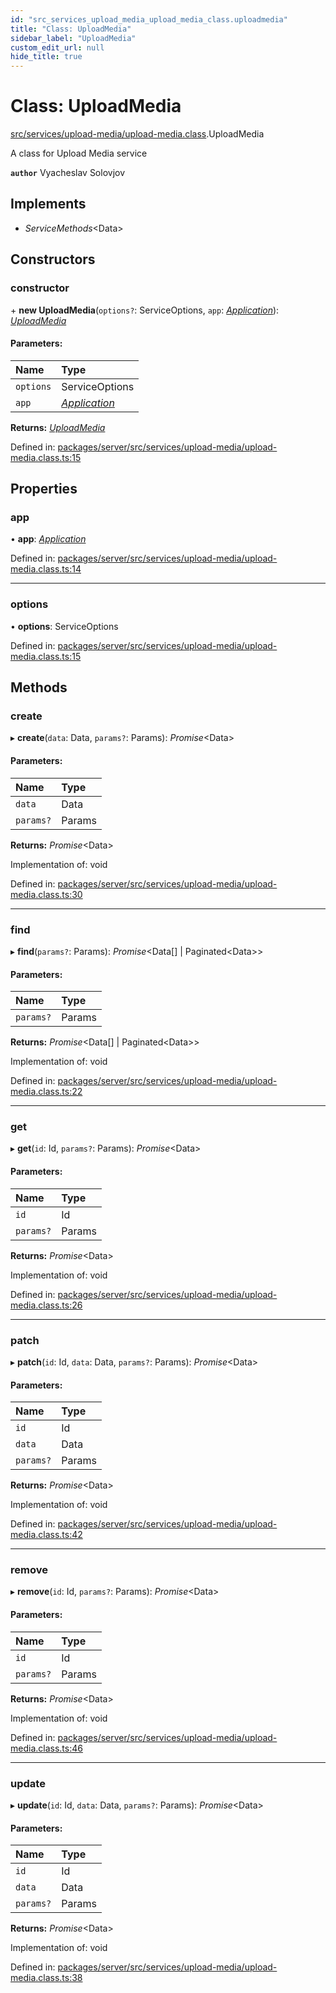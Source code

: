 ```yaml
---
id: "src_services_upload_media_upload_media_class.uploadmedia"
title: "Class: UploadMedia"
sidebar_label: "UploadMedia"
custom_edit_url: null
hide_title: true
---
```


# Class: UploadMedia

[src/services/upload-media/upload-media.class](../modules/src_services_upload_media_upload_media_class.md).UploadMedia

A class for Upload Media service

**`author`** Vyacheslav Solovjov

## Implements

* *ServiceMethods*<Data\>

## Constructors

### constructor

\+ **new UploadMedia**(`options?`: ServiceOptions, `app`: [*Application*](../modules/src_declarations.md#application)): [*UploadMedia*](src_services_upload_media_upload_media_class.uploadmedia.md)

#### Parameters:

Name | Type |
:------ | :------ |
`options` | ServiceOptions |
`app` | [*Application*](../modules/src_declarations.md#application) |

**Returns:** [*UploadMedia*](src_services_upload_media_upload_media_class.uploadmedia.md)

Defined in: [packages/server/src/services/upload-media/upload-media.class.ts:15](https://github.com/xr3ngine/xr3ngine/blob/7650c2bea/packages/server/src/services/upload-media/upload-media.class.ts#L15)

## Properties

### app

• **app**: [*Application*](../modules/src_declarations.md#application)

Defined in: [packages/server/src/services/upload-media/upload-media.class.ts:14](https://github.com/xr3ngine/xr3ngine/blob/7650c2bea/packages/server/src/services/upload-media/upload-media.class.ts#L14)

___

### options

• **options**: ServiceOptions

Defined in: [packages/server/src/services/upload-media/upload-media.class.ts:15](https://github.com/xr3ngine/xr3ngine/blob/7650c2bea/packages/server/src/services/upload-media/upload-media.class.ts#L15)

## Methods

### create

▸ **create**(`data`: Data, `params?`: Params): *Promise*<Data\>

#### Parameters:

Name | Type |
:------ | :------ |
`data` | Data |
`params?` | Params |

**Returns:** *Promise*<Data\>

Implementation of: void

Defined in: [packages/server/src/services/upload-media/upload-media.class.ts:30](https://github.com/xr3ngine/xr3ngine/blob/7650c2bea/packages/server/src/services/upload-media/upload-media.class.ts#L30)

___

### find

▸ **find**(`params?`: Params): *Promise*<Data[] \| Paginated<Data\>\>

#### Parameters:

Name | Type |
:------ | :------ |
`params?` | Params |

**Returns:** *Promise*<Data[] \| Paginated<Data\>\>

Implementation of: void

Defined in: [packages/server/src/services/upload-media/upload-media.class.ts:22](https://github.com/xr3ngine/xr3ngine/blob/7650c2bea/packages/server/src/services/upload-media/upload-media.class.ts#L22)

___

### get

▸ **get**(`id`: Id, `params?`: Params): *Promise*<Data\>

#### Parameters:

Name | Type |
:------ | :------ |
`id` | Id |
`params?` | Params |

**Returns:** *Promise*<Data\>

Implementation of: void

Defined in: [packages/server/src/services/upload-media/upload-media.class.ts:26](https://github.com/xr3ngine/xr3ngine/blob/7650c2bea/packages/server/src/services/upload-media/upload-media.class.ts#L26)

___

### patch

▸ **patch**(`id`: Id, `data`: Data, `params?`: Params): *Promise*<Data\>

#### Parameters:

Name | Type |
:------ | :------ |
`id` | Id |
`data` | Data |
`params?` | Params |

**Returns:** *Promise*<Data\>

Implementation of: void

Defined in: [packages/server/src/services/upload-media/upload-media.class.ts:42](https://github.com/xr3ngine/xr3ngine/blob/7650c2bea/packages/server/src/services/upload-media/upload-media.class.ts#L42)

___

### remove

▸ **remove**(`id`: Id, `params?`: Params): *Promise*<Data\>

#### Parameters:

Name | Type |
:------ | :------ |
`id` | Id |
`params?` | Params |

**Returns:** *Promise*<Data\>

Implementation of: void

Defined in: [packages/server/src/services/upload-media/upload-media.class.ts:46](https://github.com/xr3ngine/xr3ngine/blob/7650c2bea/packages/server/src/services/upload-media/upload-media.class.ts#L46)

___

### update

▸ **update**(`id`: Id, `data`: Data, `params?`: Params): *Promise*<Data\>

#### Parameters:

Name | Type |
:------ | :------ |
`id` | Id |
`data` | Data |
`params?` | Params |

**Returns:** *Promise*<Data\>

Implementation of: void

Defined in: [packages/server/src/services/upload-media/upload-media.class.ts:38](https://github.com/xr3ngine/xr3ngine/blob/7650c2bea/packages/server/src/services/upload-media/upload-media.class.ts#L38)
